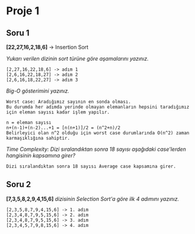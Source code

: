 # Proje 1
## Soru 1
**[22,27,16,2,18,6]** -> Insertion Sort

*Yukarı verilen dizinin sort türüne göre aşamalarını yazınız.*
```
[2,27,16,22,18,6] -> adım 1  
[2,6,16,22,18,27] -> adım 2 
[2,6,16,18,22,27] -> adım 3  
```
*Big-O gösterimini yazınız.*
```
Worst case: Aradığımız sayının en sonda olması.
Bu durumda her adımda yerinde olmayan elemanların hepsini taradığımız için eleman sayısı kadar işlem yapılır.

n = eleman sayısı  
n+(n-1)+(n-2)...+1 = [n(n+1)]/2 = (n^2+n)/2
Belirleyici olan n^2 olduğu için worst case durumlarında O(n^2) zaman karmaşıklığına sahiptir.
```
*Time Complexity: Dizi sıralandıktan sonra 18 sayısı aşağıdaki case'lerden hangisinin kapsamına girer?*
```
Dizi sıralandıktan sonra 18 sayısı Average case kapsamına girer.
```
## Soru 2
**[7,3,5,8,2,9,4,15,6]** *dizisinin Selection Sort'a göre ilk 4 adımını yazınız.*
```
[2,3,5,8,7,9,4,15,6] -> 1. adım
[2,3,4,8,7,9,5,15,6] -> 2. adım
[2,3,4,8,7,9,5,15,6] -> 3. adım
[2,3,4,5,7,9,8,15,6] -> 4. adım
```
